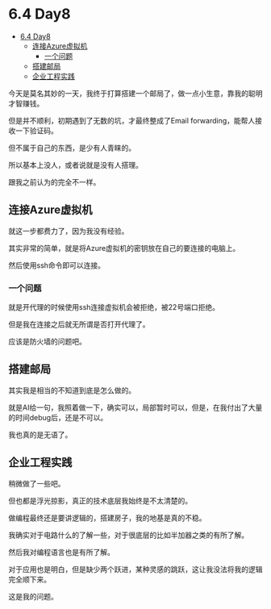 # 6.4 Day8

<!-- vim-markdown-toc GFM -->

- [6.4 Day8](#64-day8)
  - [连接Azure虚拟机](#连接azure虚拟机)
    - [一个问题](#一个问题)
  - [搭建邮局](#搭建邮局)
  - [企业工程实践](#企业工程实践)

<!-- vim-markdown-toc -->
今天是莫名其妙的一天，我终于打算搭建一个邮局了，做一点小生意，靠我的聪明才智赚钱。

但是并不顺利，初期遇到了无数的坑，才最终整成了Email forwarding，能帮人接收一下验证码。

但不属于自己的东西，是少有人青睐的。

所以基本上没人，或者说就是没有人搭理。

跟我之前认为的完全不一样。

## 连接Azure虚拟机

就这一步都费力了，因为我没有经验。

其实非常的简单，就是将Azure虚拟机的密钥放在自己的要连接的电脑上。

然后使用ssh命令即可以连接。

### 一个问题

就是开代理的时候使用ssh连接虚拟机会被拒绝，被22号端口拒绝。

但是我在连接之后就无所谓是否打开代理了。

应该是防火墙的问题吧。

## 搭建邮局

其实我是相当的不知道到底是怎么做的。

就是AI给一句，我照着做一下，确实可以，局部暂时可以，但是，在我付出了大量的时间debug后，还是不可以。

我也真的是无语了。

## 企业工程实践

稍微做了一些吧。

但也都是浮光掠影，真正的技术底层我始终是不太清楚的。

做编程最终还是要讲逻辑的，搭建房子，我的地基是真的不稳。

我确实对于电路什么的了解一些，对于很底层的比如半加器之类的有所了解。

然后我对编程语言也是有所了解。

对于应用也是明白，但是缺少两个跃进，某种灵感的跳跃，这让我没法将我的逻辑完全顺下来。

这是我的问题。
